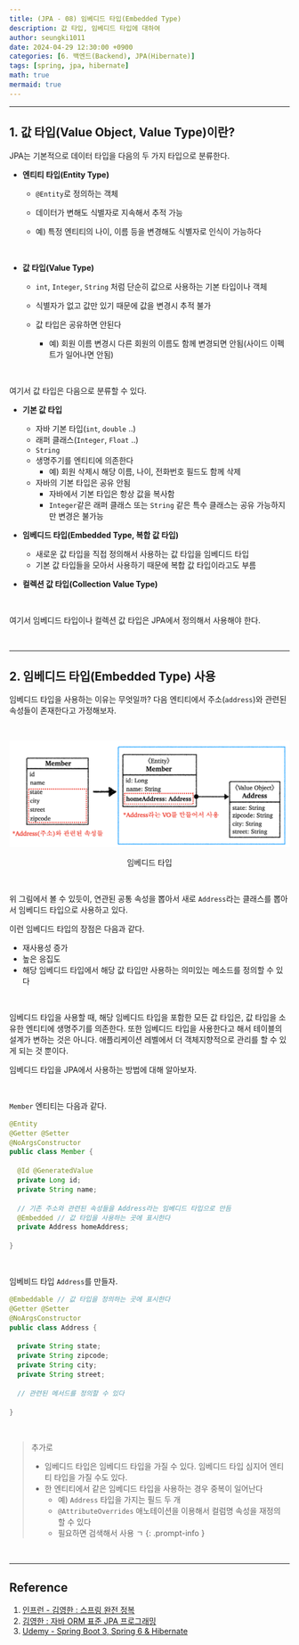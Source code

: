 ```yaml
---
title: (JPA - 08) 임베디드 타입(Embedded Type)
description: 값 타입, 임베디드 타입에 대하여
author: seungki1011
date: 2024-04-29 12:30:00 +0900
categories: [6. 백엔드(Backend), JPA(Hibernate)]
tags: [spring, jpa, hibernate]
math: true
mermaid: true
---
```


---

## 1. 값 타입(Value Object, Value Type)이란?

JPA는 기본적으로 데이터 타입을 다음의 두 가지 타입으로 분류한다.

* **엔티티 타입(Entity Type)**

  * `@Entity`로 정의하는 객체

  * 데이터가 변해도 식별자로 지속해서 추적 가능

  * 예) 특정 엔티티의 나이, 이름 등을 변경해도 식별자로 인식이 가능하다

<br>

* **값 타입(Value Type)**

  * `int`, `Integer`, `String` 처럼 단순히 값으로 사용하는 기본 타입이나 객체

  * 식별자가 없고 값만 있기 때문에 값을 변경시 추적 불가

  * 값 타입은 공유하면 안된다
    * 예) 회원 이름 변경시 다른 회원의 이름도 함께 변경되면 안됨(사이드 이펙트가 일어나면 안됨)

<br>

여기서 값 타입은 다음으로 분류할 수 있다.

* **기본 값 타입**
  * 자바 기본 타입(`int`, `double` ..)
  * 래퍼 클래스(`Integer`, `Float` ..)
  * `String`
  * 생명주기를 엔티티에 의존한다
    * 예) 회원 삭제시 해당 이름, 나이, 전화번호 필드도 함께 삭제
  * 자바의 기본 타입은 공유 안됨
    * 자바에서 기본 타입은 항상 값을 복사함
    * `Integer`같은 래퍼 클래스 또는 `String` 같은 특수 클래스는 공유 가능하지만 변경은 불가능

* **임베디드 타입(Embedded Type, 복합 값 타입)**
  * 새로운 값 타입을 직접 정의해서 사용하는 값 타입을 임베디드 타입
  * 기본 값 타입들을 모아서 사용하기 때문에 복합 값 타입이라고도 부름

* **컬렉션 값 타입(Collection Value Type)**

<br>

여기서 임베디드 타입이나 컬렉션 값 타입은 JPA에서 정의해서 사용해야 한다.

<br>

---

## 2. 임베디드 타입(Embedded Type) 사용

임베디드 타입을 사용하는 이유는 무엇일까? 다음 엔티티에서 주소(`address`)와 관련된 속성들이 존재한다고 가정해보자.

<br>

![jpa](../post_images/2024-04-29-jpa-8-embedded/vo1.png)

<p align="center">임베디드 타입</p>

<br>

위 그림에서 볼 수 있듯이, 연관된 공통 속성을 뽑아서 새로 `Address`라는 클래스를 뽑아서 임베디드 타입으로 사용하고 있다.

이런 임베디드 타입의 장점은 다음과 같다.

* 재사용성 증가
* 높은 응집도
* 해당 임베디드 타입에서 해당 값 타입만 사용하는 의미있는 메소드를 정의할 수 있다

<br>

임베디드 타입을 사용할 때, 해당 임베디드 타입을 포함한 모든 값 타입은, 값 타입을 소유한 엔티티에 생명주기를 의존한다. 또한 임베디드 타입을 사용한다고 해서 테이블의 설계가 변하는 것은 아니다. 애플리케이션 레벨에서 더 객체지향적으로 관리를 할 수 있게 되는 것 뿐이다.

임베디드 타입을 JPA에서 사용하는 방법에 대해 알아보자.

<br>

`Member` 엔티티는 다음과 같다.

```java
@Entity
@Getter @Setter
@NoArgsConstructor
public class Member {
  
  @Id @GeneratedValue
  private Long id;
  private String name;
  
  // 기존 주소와 관련된 속성들을 Address라는 임베디드 타입으로 만듬
  @Embedded // 값 타입을 사용하는 곳에 표시한다
  private Address homeAddress;
  
}
```

<br>

임베비드 타입 `Address`를 만들자.

```java
@Embeddable // 값 타입을 정의하는 곳에 표시한다
@Getter @Setter
@NoArgsConstructor
public class Address {
  
  private String state;
  private String zipcode;
  private String city;
  private String street;
  
  // 관련된 메서드를 정의할 수 있다
  
}
```

<br>

> 추가로
>
> * 임베디드 타입은 임베디드 타입을 가질 수 있다. 임베디드 타입 심지어 엔티티 타입을 가질 수도 있다.
> * 한 엔티티에서 같은 임베디드 타입을 사용하는 경우 중복이 일어난다
>   * 예) `Address` 타입을 가지는 필드 두 개
>   * `@AttributeOverrides` 애노테이션을 이용해서 컬럼명 속성을 재정의 할 수 있다
>   * 필요하면 검색해서 사용 ㄱ
    {: .prompt-info }

<br>

---

## Reference

1. [인프런 - 김영한 : 스프링 완전 정복](https://www.inflearn.com/roadmaps/373)
2. [김영한 : 자바 ORM 표준 JPA 프로그래밍](https://product.kyobobook.co.kr/detail/S000000935744)
3. [Udemy - Spring Boot 3, Spring 6 & Hibernate](https://www.udemy.com/course/spring-hibernate-tutorial/?couponCode=ST8MT40924)